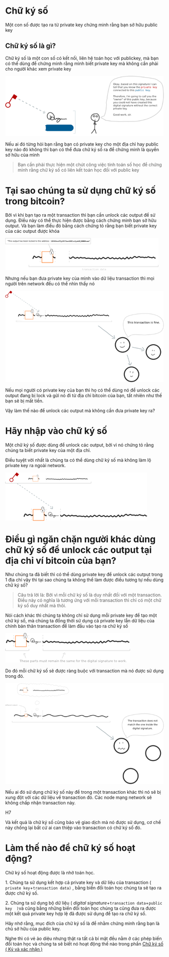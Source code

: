 
# Chữ ký số

Một con số được tạo ra từ private key chứng minh rằng bạn sở hữu public key

## Chữ ký số là gì?

Chữ ký số là một con số có kết nối, liên hệ toán học với publickey, mà bạn có thể dùng để chứng minh rằng mình biết private key mà không cần phải cho người khác xem private key

![01-digital-signature-usage.png](images/01-digital-signature-usage.png)

Nếu ai đó từng hỏi bạn rằng bạn có private key cho một địa chỉ hay public key nào đó không thì bạn có thể đưa chữ ký số ra để chứng minh là quyền sở hữu của mình

> Bạn cần phải thực hiện một chút công việc tính toán số học để chứng minh rằng chữ ký số có liên kết toán học đối với public key

# **Tại sao chúng ta sử dụng chữ ký số trong bitcoin?**

Bởi vì khi bạn tạo ra một transaction thì bạn cần unlock các output để sử dụng. Điều này có thể thực hiện được bằng cách chứng minh bạn sở hữu output. Và bạn làm điều đó bằng cách chứng tỏ rằng bạn biết private key của các output được khóa 

![02-transaction-data.png](images/02-transaction-data.png)

Nhưng nếu bạn đưa private key của mình vào dữ liệu transaction thì mọi người trên network đều có thể nhìn thấy nó

![02-transaction-data-digsig.png](images/02-transaction-data-digsig.png)

Nếu mọi người có private key của bạn thì họ có thể dùng nó để unlock các output đang bị lock và gửi nó đi từ địa chỉ bitcoin của bạn, tất nhiên như thế bạn sẽ bị mất tiền.

Vậy làm thế nào để unlock các output mà không cần đưa private key ra?

# **Hãy nhập vào chữ ký số**

Một chữ ký số được dùng để unlock các output, bởi vì nó chứng tỏ rằng chúng ta biết private key của một địa chỉ.

Điều tuyệt vời nhất là chúng ta có thể dùng chữ ký số mà không làm lộ private key ra ngoài network.

![03-digital-signature-components.png](images/03-digital-signature-components.png)

# Điều gì ngăn chặn người khác dùng chữ ký số để unlock các output tại địa chỉ ví bitcoin của bạn?

Như chúng ta đã biết thì có thể dùng private key để unlock các output trong 1 địa chỉ vậy thì tại sao chúng ta không thể làm được điều tương tự nếu dùng chữ ký số?

> Câu trả lời là: Bởi vì mỗi chữ ký số là duy nhất đối với một transaction. Điều này có nghĩa là tương ứng với mỗi transaction thì chỉ có một chữ ký số duy nhất mà thôi.

Nói cách khác thì chúng ta không chỉ sử dụng mỗi private key để tạo một chữ ký số, mà chúng ta đồng thời sử dụng cả private key lẫn dữ liệu của chính bản thân transaction để làm đầu vào tạo ra chữ ký số

![03-digital-signature-environment.png](images/03-digital-signature-environment.png)

Do đó mỗi chữ ký số sẽ được ràng buộc với transaction mà nó được sử dụng trong đó.

![03-digital-signature-environment-different.png](images/03-digital-signature-environment-different.png)

Nếu ai đó sử dụng chữ ký số này để trong một transaction khác thì nó sẽ bị xung đột với các dữ liệu về transaction đó. Các node mạng network sẽ không chấp nhận transaction này.

H7

Và kết quả là chữ ký số cũng bảo vệ giao dịch mà nó được sử dụng, cơ chế này chống lại bất cứ ai can thiệp vào transaction có chữ ký số đó.

# Làm thế nào để chữ ký số hoạt động?

Chữ ký số hoạt động được là nhờ toán học.

1\. Chúng ta sử dụng kết hợp cả private key và dữ liệu của transaction ( `private key`\+`transaction data)` , bằng biến đổi toán học chúng ta sẽ tạo ra được chữ ký số.

2\. Chúng ta sử dụng bộ dữ liệu ( *digital signature*\+`transaction data`\+`public key  )`và  cũng bằng những biến đổi toán học chúng ta cũng đưa ra được một kết quả private key hợp lệ đã được sử dụng để tạo ra chữ ký số.

Hãy nhớ rằng, mục đích của chữ ký số là để nhằm chứng minh rằng bạn là chủ sở hữu của public key.

Nghe thì có vẻ ảo diệu nhưng thật ra tất cả bí mật đều nằm ở các phép biến đổi toán học và chúng ta sẽ biết nó hoạt động thế nào trong phần [Chữ ký số ( Ký và xác nhận )](https://wiki.trada.tech/bitcoin/digitalsignatures)

